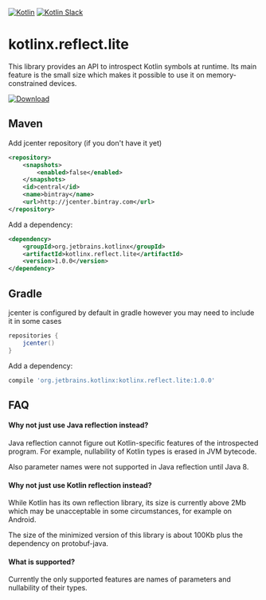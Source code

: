 [![Kotlin](https://img.shields.io/badge/kotlin-1.0.0-blue.svg)](http://kotlinlang.org) [![Kotlin Slack](https://img.shields.io/badge/chat-kotlin%20slack-orange.svg)](http://kotlinslackin.herokuapp.com)


# kotlinx.reflect.lite

This library provides an API to introspect Kotlin symbols at runtime. Its main feature is the small size which makes it possible to use it on memory-constrained devices.

[ ![Download](https://api.bintray.com/packages/kotlin/kotlinx.reflect.lite/kotlinx.reflect.lite/images/download.svg) ](https://bintray.com/kotlin/kotlinx.reflect.lite/kotlinx.reflect.lite/_latestVersion)

## Maven

Add jcenter repository (if you don't have it yet)

```xml
<repository>
    <snapshots>
        <enabled>false</enabled>
    </snapshots>
    <id>central</id>
    <name>bintray</name>
    <url>http://jcenter.bintray.com</url>
</repository>
```

Add a dependency:

```xml
<dependency>
    <groupId>org.jetbrains.kotlinx</groupId>
    <artifactId>kotlinx.reflect.lite</artifactId>
    <version>1.0.0</version>
</dependency>
```

## Gradle

jcenter is configured by default in gradle however you may need to include it in some cases

```groovy
repositories {
    jcenter()
}
```

Add a dependency:

```groovy
compile 'org.jetbrains.kotlinx:kotlinx.reflect.lite:1.0.0'
```

## FAQ

#### Why not just use Java reflection instead?

Java reflection cannot figure out Kotlin-specific features of the introspected program. For example, nullability of Kotlin types is erased in JVM bytecode.

Also parameter names were not supported in Java reflection until Java 8.

#### Why not just use Kotlin reflection instead?

While Kotlin has its own reflection library, its size is currently above 2Mb which may be unacceptable in some circumstances, for example on Android.

The size of the minimized version of this library is about 100Kb plus the dependency on protobuf-java.

#### What is supported?

Currently the only supported features are names of parameters and nullability of their types.
